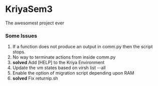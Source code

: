 # KriyaSem3
The awesomest project ever
### Some Issues
1. If a function does not produce an output in comm.py then the script stops. 
2. No way to terminate actions from inside comm.py
3. **solved** Add \[HELP\] to the Kriya Environment
4. Update the vm states based on virsh list --all
5. Enable the option of migration script depending upon RAM
6. **solved** Fix returnip.sh